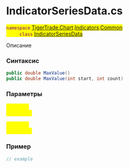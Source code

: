 
# IndicatorSeriesData.cs
<mark style="color:purple;">`namespace` [TigerTrade.Chart](../../../../../TigerTrade.Chart.md).[Indicators](../../../../../TigerTrade.Chart/Indicators.md).[Common](../../../../../TigerTrade.Chart/Indicators/Common.md)  
&nbsp;&nbsp;&nbsp;&nbsp;&nbsp;&nbsp;&nbsp;&nbsp;&nbsp;`class` [IndicatorSeriesData](../../IndicatorSeriesData.cs.md)

Описание

### Синтаксис
```csharp
public double MaxValue()
public double MaxValue(int start, int count)
```
### Параметры  
<mark style="color:yellow;">`start` *`int`*  
 *Описание*  
  
<mark style="color:yellow;">`count` *`int`*  
 *Описание*  
  


### Пример  
```csharp
// example
```
                    
                    
